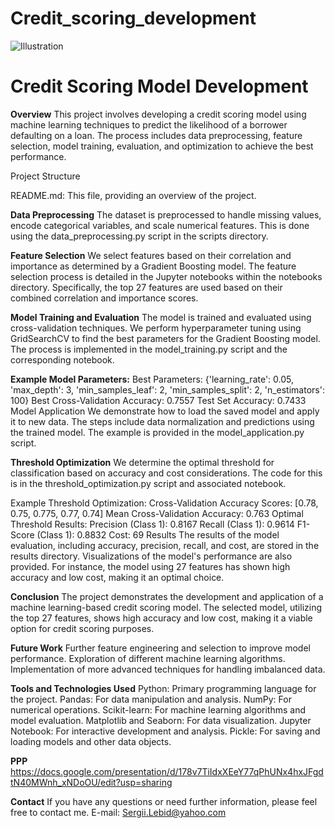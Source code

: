 # Credit_scoring_development
![Illustration](https://github.com/jon/coolproject/raw/master/image/image.png)
# **Credit Scoring Model Development**
**Overview**
This project involves developing a credit scoring model using machine learning techniques to predict the likelihood of a borrower defaulting on a loan. The process includes data preprocessing, feature selection, model training, evaluation, and optimization to achieve the best performance.

Project Structure

README.md: This file, providing an overview of the project.

**Data Preprocessing**
The dataset is preprocessed to handle missing values, encode categorical variables, and scale numerical features. This is done using the data_preprocessing.py script in the scripts directory.

**Feature Selection**
We select features based on their correlation and importance as determined by a Gradient Boosting model. The feature selection process is detailed in the Jupyter notebooks within the notebooks directory. Specifically, the top 27 features are used based on their combined correlation and importance scores.

**Model Training and Evaluation**
The model is trained and evaluated using cross-validation techniques. We perform hyperparameter tuning using GridSearchCV to find the best parameters for the Gradient Boosting model. The process is implemented in the model_training.py script and the corresponding notebook.

**Example Model Parameters:**
Best Parameters: {'learning_rate': 0.05, 'max_depth': 3, 'min_samples_leaf': 2, 'min_samples_split': 2, 'n_estimators': 100}
Best Cross-Validation Accuracy: 0.7557
Test Set Accuracy: 0.7433
Model Application
We demonstrate how to load the saved model and apply it to new data. The steps include data normalization and predictions using the trained model. The example is provided in the model_application.py script.

**Threshold Optimization**
We determine the optimal threshold for classification based on accuracy and cost considerations. The code for this is in the threshold_optimization.py script and associated notebook.

Example Threshold Optimization:
Cross-Validation Accuracy Scores: [0.78, 0.75, 0.775, 0.77, 0.74]
Mean Cross-Validation Accuracy: 0.763
Optimal Threshold Results:
Precision (Class 1): 0.8167
Recall (Class 1): 0.9614
F1-Score (Class 1): 0.8832
Cost: 69
Results
The results of the model evaluation, including accuracy, precision, recall, and cost, are stored in the results directory. Visualizations of the model's performance are also provided. For instance, the model using 27 features has shown high accuracy and low cost, making it an optimal choice.

**Conclusion**
The project demonstrates the development and application of a machine learning-based credit scoring model. The selected model, utilizing the top 27 features, shows high accuracy and low cost, making it a viable option for credit scoring purposes.

**Future Work**
Further feature engineering and selection to improve model performance.
Exploration of different machine learning algorithms.
Implementation of more advanced techniques for handling imbalanced data.

**Tools and Technologies Used**
Python: Primary programming language for the project.
Pandas: For data manipulation and analysis.
NumPy: For numerical operations.
Scikit-learn: For machine learning algorithms and model evaluation.
Matplotlib and Seaborn: For data visualization.
Jupyter Notebook: For interactive development and analysis.
Pickle: For saving and loading models and other data objects.

**PPP**
https://docs.google.com/presentation/d/178v7TiIdxXEeY77qPhUNx4hxJFgdtN40MWnh_xNDoOU/edit?usp=sharing

**Contact**
If you have any questions or need further information, please feel free to contact me.
E-mail: Sergii.Lebid@yahoo.com
